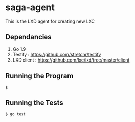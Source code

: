 # saga-agent
This is the LXD agent for creating new LXC

## Dependancies
1. Go 1.9
2. Testify : https://github.com/stretchr/testify
3. LXD client :   https://github.com/lxc/lxd/tree/master/client

## Running the Program
```
$ 
```

## Running the Tests
```
$ go test
```
